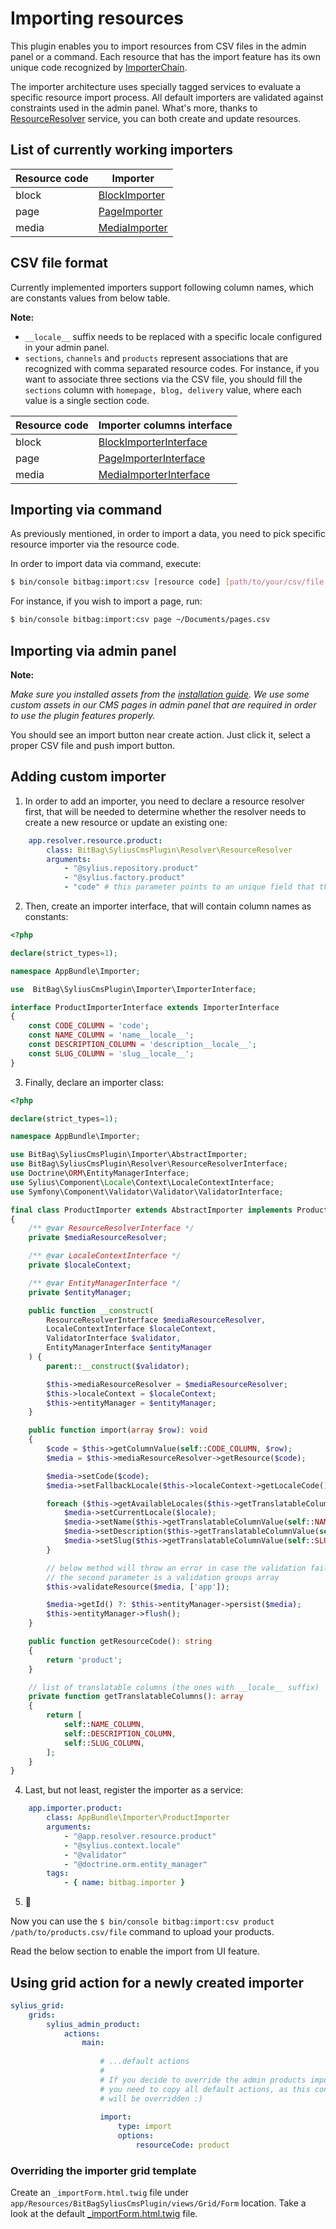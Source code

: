 # Importing resources

This plugin enables you to import resources from CSV files in the admin panel or a command. Each resource that has
the import feature has its own unique code recognized by [ImporterChain](../src/Importer/ImporterChain.php).

The importer architecture uses specially tagged services to evaluate a specific resource import process. All default importers
are validated against constraints used in the admin panel. What's more, thanks to 
[ResourceResolver](../src/Resolver/ResourceResolver.php) service, you can both create and update resources.  

## List of currently working importers

| Resource code | Importer                                                  |
|---------------|-----------------------------------------------------------|
| block         | [BlockImporter](../src/Importer/BlockImporter.php)           |
| page          | [PageImporter](../src/Importer/PageImporter.php)             |
| media         | [MediaImporter](../src/Importer/MediaImporter.php)           |


## CSV file format

Currently implemented importers support following column names, which are constants values from below table.

**Note:**
- `__locale__` suffix needs to be replaced with a specific locale configured in your admin panel.
- `sections`, `channels` and `products` represent associations that are recognized with comma separated resource codes.
For instance, if you want to associate three sections via the CSV file, you should fill the `sections` column with 
`homepage, blog, delivery` value, where each value is a single section code.

| Resource code | Importer columns interface                                         |
|---------------|--------------------------------------------------------------------|
| block         | [BlockImporterInterface](../src/Importer/BlockImporterInterface.php)  |
| page          | [PageImporterInterface](../src/Importer/PageImporterInterface.php)    |
| media         | [MediaImporterInterface](../src/Importer/MediaImporterInterface.php)  |

## Importing via command

As previously mentioned, in order to import a data, you need to pick specific resource importer via the resource code.

In order to import data via command, execute:

```bash
$ bin/console bitbag:import:csv [resource code] [path/to/your/csv/file.csv]
```

For instance, if you wish to import a page, run:

```bash
$ bin/console bitbag:import:csv page ~/Documents/pages.csv
```

## Importing via admin panel

**Note:**

*Make sure you installed assets from the [installation guide](../README.md).  We use some custom assets in 
our CMS pages in admin panel that are required in order to use the plugin features properly.*

You should see an import button near create action. Just click it, select a proper CSV file and push import button.

## Adding custom importer

1. In order to add an importer, you need to declare a resource resolver first, that will be needed to determine whether
the resolver needs to create a new resource or update an existing one:

```yaml
    app.resolver.resource.product:
        class: BitBag\SyliusCmsPlugin\Resolver\ResourceResolver
        arguments:
            - "@sylius.repository.product"
            - "@sylius.factory.product"
            - "code" # this parameter points to an unique field that the findOneBy method will be looking for. It could be id as well
``` 

2. Then, create an importer interface, that will contain column names as constants:

```php
<?php

declare(strict_types=1);

namespace AppBundle\Importer;

use  BitBag\SyliusCmsPlugin\Importer\ImporterInterface;

interface ProductImporterInterface extends ImporterInterface
{
    const CODE_COLUMN = 'code';
    const NAME_COLUMN = 'name__locale__';
    const DESCRIPTION_COLUMN = 'description__locale__';
    const SLUG_COLUMN = 'slug__locale__';
}
```

3. Finally, declare an importer class:

```php
<?php

declare(strict_types=1);

namespace AppBundle\Importer;

use BitBag\SyliusCmsPlugin\Importer\AbstractImporter;
use BitBag\SyliusCmsPlugin\Resolver\ResourceResolverInterface;
use Doctrine\ORM\EntityManagerInterface;
use Sylius\Component\Locale\Context\LocaleContextInterface;
use Symfony\Component\Validator\Validator\ValidatorInterface;

final class ProductImporter extends AbstractImporter implements ProductImporterInterface
{
    /** @var ResourceResolverInterface */
    private $mediaResourceResolver;

    /** @var LocaleContextInterface */
    private $localeContext;

    /** @var EntityManagerInterface */
    private $entityManager;

    public function __construct(
        ResourceResolverInterface $mediaResourceResolver,
        LocaleContextInterface $localeContext,
        ValidatorInterface $validator,
        EntityManagerInterface $entityManager
    ) {
        parent::__construct($validator);

        $this->mediaResourceResolver = $mediaResourceResolver;
        $this->localeContext = $localeContext;
        $this->entityManager = $entityManager;
    }

    public function import(array $row): void
    {
        $code = $this->getColumnValue(self::CODE_COLUMN, $row);
        $media = $this->mediaResourceResolver->getResource($code);

        $media->setCode($code);
        $media->setFallbackLocale($this->localeContext->getLocaleCode());

        foreach ($this->getAvailableLocales($this->getTranslatableColumns(), array_keys($row)) as $locale) {
            $media->setCurrentLocale($locale);
            $media->setName($this->getTranslatableColumnValue(self::NAME_COLUMN, $locale, $row));
            $media->setDescription($this->getTranslatableColumnValue(self::DESCRIPTION_COLUMN, $locale, $row));
            $media->setSlug($this->getTranslatableColumnValue(self::SLUG_COLUMN, $locale, $row));
        }

        // below method will throw an error in case the validation fails, which will be displayed in the admin panel or console
        // the second parameter is a validation groups array
        $this->validateResource($media, ['app']);

        $media->getId() ?: $this->entityManager->persist($media);
        $this->entityManager->flush();
    }

    public function getResourceCode(): string
    {
        return 'product';
    }

    // list of translatable columns (the ones with __locale__ suffix)
    private function getTranslatableColumns(): array
    {
        return [
            self::NAME_COLUMN,
            self::DESCRIPTION_COLUMN,
            self::SLUG_COLUMN,
        ];
    }
}
```

4. Last, but not least, register the importer as a service:

```yaml
    app.importer.product:
        class: AppBundle\Importer\ProductImporter
        arguments:
            - "@app.resolver.resource.product"
            - "@sylius.context.locale"
            - "@validator"
            - "@doctrine.orm.entity_manager"
        tags:
            - { name: bitbag.importer }
```

5. :tada:

Now you can use the `$ bin/console bitbag:import:csv product /path/to/products.csv/file` command to upload your products.

Read the below section to enable the import from UI feature.

## Using grid action for a newly created importer

```yaml
sylius_grid:
    grids:
        sylius_admin_product:
            actions:
                main:
                
                    # ...default actions
                    #
                    # If you decide to override the admin products importer, 
                    # you need to copy all default actions, as this config 
                    # will be overridden :)
                    
                    import:
                        type: import
                        options:
                            resourceCode: product
```

### Overriding the importer grid template

Create an `_importForm.html.twig` file under `app/Resources/BitBagSyliusCmsPlugin/views/Grid/Form` location. Take a look at
the default [_importForm.html.twig](../src/Resources/views/Grid/Form/_importForm.html.twig) file.
